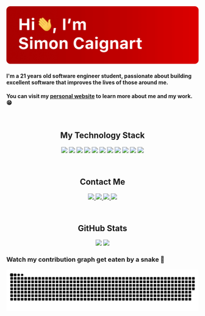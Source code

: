 <img src="https://github.com/SimonCaignart/SimonCaignart/blob/main/github-banner.gif" alt="Header">

#### I'm a 21 years old software engineer student, passionate about building excellent software that improves the lives of those around me.

#### You can visit my [personal website](https://simoncaignart.com) to learn more about me and my work. 😁

<br/>
<h2 align="center">My Technology Stack</h2>
<p align="center">
<a href="#"><img src="https://img.shields.io/badge/java-%23ED8B00.svg?style=for-the-badge&logo=java&logoColor=white"/></a>
<a href="#"><img src="https://img.shields.io/badge/C%23-9558B2.svg?style=for-the-badge&logo=c-sharp&logoColor=white"/></a>
<a href="#"><img src="https://img.shields.io/badge/-JavaScript-black?style=for-the-badge&logo=javascript"/></a>
<a href="#"><img src="https://img.shields.io/badge/node.js-%2343853D.svg?style=for-the-badge&logo=node.js&logoColor=white"/></a>
<a href="#"><img src="https://img.shields.io/badge/VueJs-%2335495e.svg?style=for-the-badge&logo=vuedotjs&logoColor=%234FC08D"/></a>
<a href="#"><img src="https://img.shields.io/badge/Nuxt-black?style=for-the-badge&logo=nuxt.js&logoColor=white"/></a> 
<a href="#"><img src="https://img.shields.io/badge/TailwindCSS-%2338B2AC.svg?style=for-the-badge&logo=tailwind-css&logoColor=white"/></a>
<a href="#"><img src="https://img.shields.io/badge/MongoDB-%234ea94b.svg?style=for-the-badge&logo=mongodb&logoColor=white"/></a>
<a href="#"><img src="https://img.shields.io/badge/-MySQL-%23F5F5F5?style=for-the-badge&logo=mysql"/></a>
<a href="#"><img src="https://img.shields.io/badge/Docker-%230db7ed.svg?style=for-the-badge&logo=docker&logoColor=white"/></a>
<a href="#"><img src="https://img.shields.io/badge/Kubernetes-%23326ce5.svg?style=for-the-badge&logo=kubernetes&logoColor=white"/></a>
</p>

<br/>
<h2 align="center">Contact Me</h2>

<p align="center">
<a href="mailto: simon.caignart@gmail.com">
 <img src="https://img.shields.io/badge/Gmail-D14836?style=for-the-badge&logo=gmail&logoColor=white"/>
</a>
<a href="https://linkedin.com/in/simon-caignart-49768a189">
 <img src="https://img.shields.io/badge/linkedin-%230077B5.svg?style=for-the-badge&logo=linkedin&logoColor=white"/>
</a>
 <a href="https://twitter.com/SimonCaignart">
 <img src="https://img.shields.io/badge/Twitter-%231DA1F2.svg?style=for-the-badge&logo=Twitter&logoColor=white"/>
</a>
</a>
<a href="#">
 <img href="#" src="https://img.shields.io/badge/Skrypt_ 1908-%237289DA.svg?style=for-the-badge&logo=discord&logoColor=white"/>
</a>
  </p>


<br/>
<h2 align="center">GitHub Stats</h2>


<div align="center">
  <img src="https://github-readme-stats-simoncaignart.vercel.app/api?username=simoncaignart&show_icons=true&title_color=CC0000&bg_color=ffffff00&text_color=CC0000&icon_color=CC0000&count_private=true&border_radius=20" />
  <img src="https://github-readme-stats-simoncaignart.vercel.app/api/top-langs/?username=simoncaignart&layout=compact&border_radius=20&count_private=true&text_color=CC0000&title_color=CC0000&bg_color=ffffff00&exclude_repo=github-readme-stats&langs_count=8&hide=jupyter%20notebook"/>
</div>

### Watch my contribution graph get eaten by a snake 🐍

![snake gif](https://github.com/SimonCaignart/SimonCaignart/blob/output/github-contribution-grid-snake.svg)
